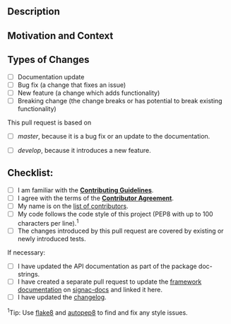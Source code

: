<!-- Provide a general summary of your changes in the Title above -->

## Description
<!-- Describe your changes in detail -->

## Motivation and Context
<!-- Why is this change required? What problem does it solve? -->
<!-- If it fixes an open issue, please link to the issue here. -->

## Types of Changes
<!-- Please select all items that apply either now or after creating the pull request: -->
- [ ] Documentation update
- [ ] Bug fix (a change that fixes an issue)
- [ ] New feature (a change which adds functionality)
- [ ] Breaking change (the change breaks or has potential to break existing functionality)

This pull request is based on
- [ ] *master*, because it is a bug fix or an update to the documentation.
- [ ] *develop*, because it introduces a new feature.


## Checklist:
<!-- Please select all items that apply either now or after creating the pull request. -->
<!-- If you are unsure about any of these items, do not hesitate to ask! -->
- [ ] I am familiar with the [**Contributing Guidelines**](https://github.com/glotzerlab/signac/blob/master/CONTRIBUTING.md).
- [ ] I agree with the terms of the [**Contributor Agreement**](https://github.com/glotzerlab/signac/blob/master/ContributorAgreement.md).
- [ ] My name is on the [list of contributors](https://github.com/glotzerlab/signac/blob/master/contributors.txt).
- [ ] My code follows the code style of this project (PEP8 with up to 100 characters per line).<sup>1</sup>
- [ ] The changes introduced by this pull request are covered by existing or newly introduced tests.

If necessary:
- [ ] I have updated the API documentation as part of the package doc-strings.
- [ ] I have created a separate pull request to update the [framework documentation](https://docs.signac.io/) on [signac-docs](https://github.com/glotzerlab/signac-docs) and linked it here.
- [ ] I have updated the [changelog](https://github.com/glotzerlab/signac/blob/master/changelog.txt).

<sup>1</sup>Tip: Use [flake8](http://flake8.pycqa.org/en/latest/) and [autopep8](https://pypi.org/project/autopep8/) to find and fix any style issues.
